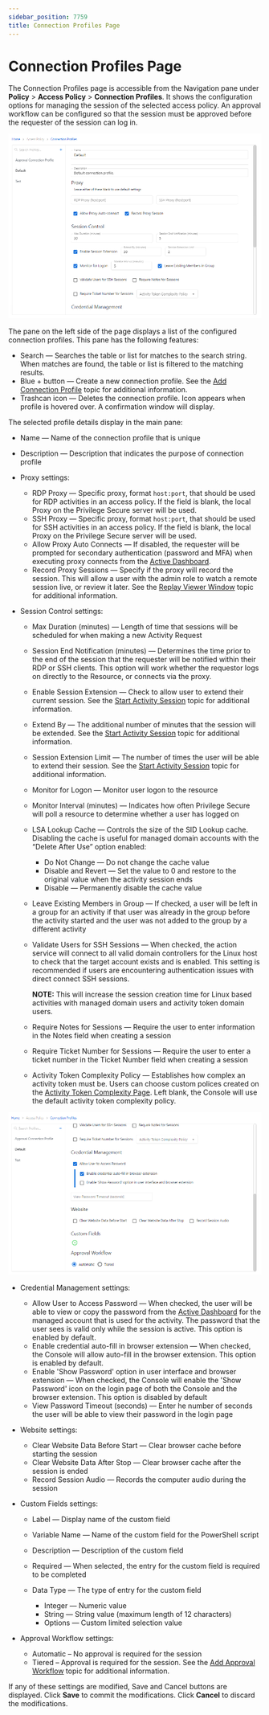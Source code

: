 ```yaml
---
sidebar_position: 7759
title: Connection Profiles Page
---
```


# Connection Profiles Page

The Connection Profiles page is accessible from the Navigation pane under **Policy** > **Access Policy** > **Connection Profiles**. It shows the configuration options for managing the session of the selected access policy. An approval workflow can be configured so that the session must be approved before the requester of the session can log in.

![Connection Profiles Page](../../../../../../../../static/images/PrivilegeSecure_4.2/Content/Resources/Images/PrivilegeSecure/AccessManagement/Admin/Policy/ConnectionProfile/Page.png "Connection Profiles Page")

The pane on the left side of the page displays a list of the configured connection profiles. This pane has the following features:

* Search — Searches the table or list for matches to the search string. When matches are found, the table or list is filtered to the matching results.
* Blue + button — Create a new connection profile. See the [Add Connection Profile](../Add/ConnectionProfile#_Add_Connection_Profile "Jump to the Add Connection Profile section") topic for additional information.
* Trashcan icon — Deletes the connection profile. Icon appears when profile is hovered over. A confirmation window will display.

The selected profile details display in the main pane:

* Name — Name of the connection profile that is unique
* Description — Description that indicates the purpose of connection profile
* Proxy settings:

  * RDP Proxy — Specific proxy, format `host:port`, that should be used for RDP activities in an access policy. If the field is blank, the local Proxy on the Privilege Secure server will be used.
  * SSH Proxy — Specific proxy, format `host:port`, that should be used for SSH activities in an access policy. If the field is blank, the local Proxy on the Privilege Secure server will be used.
  * Allow Proxy Auto Connects — If disabled, the requester will be prompted for secondary authentication (password and MFA) when executing proxy connects from the [Active Dashboard](../../Dashboard/Active "Active Dashboard").
  * Record Proxy Sessions — Specify if the proxy will record the session. This will allow a user with the admin role to watch a remote session live, or review it later. See the [Replay Viewer Window](../../Dashboard/Window/ReplayViewer "Replay Viewer Window") topic for additional information.
* Session Control settings:

  * Max Duration (minutes) — Length of time that sessions will be scheduled for when making a new Activity Request
  * Session End Notification (minutes) — Determines the time prior to the end of the session that the requester will be notified within their RDP or SSH clients. This option will work whether the requestor logs on directly to the Resource, or connects via the proxy.
  * Enable Session Extension — Check to allow user to extend their current session. See the [Start Activity Session](../../../EndUser/Dashboard/StartSession#Session) topic for additional information.
  * Extend By — The additional number of minutes that the session will be extended. See the [Start Activity Session](../../../EndUser/Dashboard/StartSession#Session) topic for additional information.
  * Session Extension Limit — The number of times the user will be able to extend their session. See the [Start Activity Session](../../../EndUser/Dashboard/StartSession#Session) topic for additional information.
  * Monitor for Logon — Monitor user logon to the resource
  * Monitor Interval (minutes) — Indicates how often Privilege Secure will poll a resource to determine whether a user has logged on
  * LSA Lookup Cache — Controls the size of the SID Lookup cache. Disabling the cache is useful for managed domain accounts with the “Delete After Use” option enabled:

    * Do Not Change — Do not change the cache value
    * Disable and Revert — Set the value to 0 and restore to the original value when the activity session ends
    * Disable — Permanently disable the cache value
  * Leave Existing Members in Group — If checked, a user will be left in a group for an activity if that user was already in the group before the activity started and the user was not added to the group by a different activity
  * Validate Users for SSH Sessions — When checked, the action service will connect to all valid domain controllers for the Linux host to check that the target account exists and is enabled. This setting is recommended if users are encountering authentication issues with direct connect SSH sessions.

    **NOTE:** This will increase the session creation time for Linux based activities with managed domain users and activity token domain users.
  * Require Notes for Sessions — Require the user to enter information in the Notes field when creating a session
  * Require Ticket Number for Sessions — Require the user to enter a ticket number in the Ticket Number field when creating a session
  * Activity Token Complexity Policy — Establishes how complex an activity token must be. Users can choose custom polices created on the [Activity Token Complexity Page](ActivityTokenComplexity "Activity Token Complexity Page"). Left blank, the Console will use the default activity token complexity policy.

![Connection Profiles Page Extended](../../../../../../../../static/images/PrivilegeSecure_4.2/Content/Resources/Images/PrivilegeSecure/AccessManagement/Admin/Policy/ConnectionProfile/PageExtended.png "Connection Profiles Page Extended")

* Credential Management settings:

  * Allow User to Access Password — When checked, the user will be able to view or copy the password from the [Active Dashboard](../../Dashboard/Active "Jump to the Active Dashboard section") for the managed account that is used for the activity. The password that the user sees is valid only while the session is active. This option is enabled by default.
  * Enable credential auto-fill in browser extension — When checked, the Console will allow auto-fill in the browser extension. This option is enabled by default.
  * Enable 'Show Password' option in user interface and browser extension — When checked, the Console will enable the 'Show Password' icon on the login page of both the Console and the browser extension. This option is disabled by default
  * View Password Timeout (seconds) — Enter he number of seconds the user will be able to view their password in the login page
* Website settings:

  * Clear Website Data Before Start — Clear browser cache before starting the session
  * Clear Website Data After Stop — Clear browser cache after the session is ended
  * Record Session Audio — Records the computer audio during the session
* Custom Fields settings:

  * Label — Display name of the custom field
  * Variable Name — Name of the custom field for the PowerShell script
  * Description — Description of the custom field
  * Required — When selected, the entry for the custom field is required to be completed
  * Data Type — The type of entry for the custom field

    * Integer — Numeric value
    * String — String value (maximum length of 12 characters)
    * Options — Custom limited selection value
* Approval Workflow settings:

  * Automatic – No approval is required for the session
  * Tiered – Approval is required for the session. See the [Add Approval Workflow](../Add/ConnectionProfileApproval#_Add_Approval_Workflow "Jump to the Add Approval Workflow section") topic for additional information.

If any of these settings are modified, Save and Cancel buttons are displayed. Click **Save** to commit the modifications. Click **Cancel** to discard the modifications.